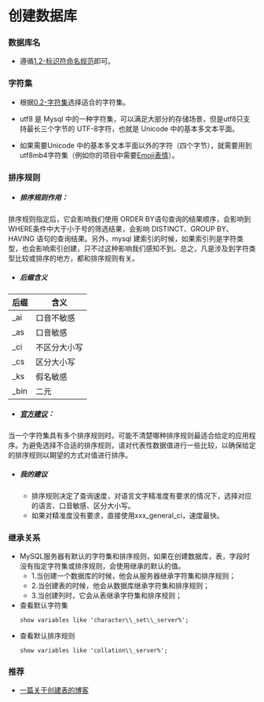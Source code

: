 # 创建数据库

### 数据库名
- 遵循[1.2-标识符命名规范](Lession1/1.2-标识符命名规范.md)即可。

### 字符集
- 根据[0.2-字符集](Lession0/0.2-字符集.md)选择适合的字符集。

- utf8 是 Mysql 中的一种字符集，可以满足大部分的存储场景，但是utf8只支持最长三个字节的 UTF-8字符，也就是 Unicode 中的基本多文本平面。

- 如果需要Unicode 中的基本多文本平面以外的字符（四个字节），就需要用到utf8mb4字符集（例如你的项目中需要[Emoji表情](https://en.wikipedia.org/wiki/Emoji)）。

### 排序规则
- ##### 排序规则作用：
排序规则指定后，它会影响我们使用 ORDER BY语句查询的结果顺序，会影响到 WHERE条件中大于小于号的筛选结果，会影响 DISTINCT、GROUP BY、HAVING 语句的查询结果。另外，mysql 建索引的时候，如果索引列是字符类型，也会影响索引创建，只不过这种影响我们感知不到。总之，凡是涉及到字符类型比较或排序的地方，都和排序规则有关。


- ##### 后缀含义
| 后缀 | 含义 |
|------|------|
| _ai	| 口音不敏感|
| _as	| 口音敏感|
| _ci	| 不区分大小写|
| _cs	| 区分大小写|
| _ks	| 假名敏感|
| _bin|二元|


- ##### [官方建议](https://dev.mysql.com/doc/refman/8.0/en/charset-mysql.html)：
当一个字符集具有多个排序规则时，可能不清楚哪种排序规则最适合给定的应用程序。为避免选择不合适的排序规则，请对代表性数据值进行一些比较，以确保给定的排序规则以期望的方式对值进行排序。
- ##### 我的建议
  - 排序规则决定了查询速度，对语言文字精准度有要求的情况下，选择对应的语言、口音敏感、区分大小写。
  - 如果对精准度没有要求，直接使用xxx_general_ci，速度最快。


### 继承关系
- MySQL服务器有默认的字符集和排序规则，如果在创建数据库，表，字段时没有指定字符集或排序规则，会使用继承的默认的值。
  - 1.当创建一个数据库的时候，他会从服务器继承字符集和排序规则；
  - 2.当创建表的时候，他会从数据库继承字符集和排序规则；
  - 3.当创建列时，它会从表继承字符集和排序规则；
- 查看默认字符集
    ```
    show variables like 'character\\_set\\_server%';
    ```
- 查看默认排序规则
    ```
    show variables like 'collation\\_server%';
    ```
    
### 推荐
- [一篇关于创建表的博客](https://www.cnblogs.com/kerrycode/p/11170266.html)

